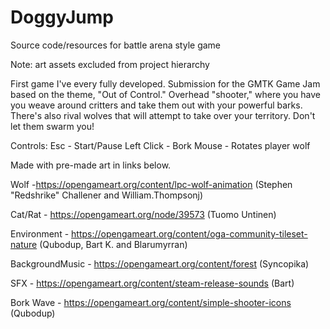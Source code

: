 # DoggyJump
Source code/resources for battle arena style game

Note: art assets excluded from project hierarchy

First game I've every fully developed. Submission for the GMTK Game Jam based on the theme, "Out of Control." Overhead "shooter," 
where you have you weave around critters and take them out with your powerful barks. There's also rival wolves that will attempt to take 
over your territory. Don't let them swarm you!

Controls:
Esc - Start/Pause
Left Click - Bork
Mouse - Rotates player wolf

Made with pre-made art in links below.

Wolf -https://opengameart.org/content/lpc-wolf-animation (Stephen "Redshrike" Challener and William.Thompsonj)

Cat/Rat - https://opengameart.org/node/39573 (Tuomo Untinen)

Environment - https://opengameart.org/content/oga-community-tileset-nature (Qubodup, Bart K. and Blarumyrran)

BackgroundMusic - https://opengameart.org/content/forest (Syncopika)

SFX - https://opengameart.org/content/steam-release-sounds (Bart)

Bork Wave - https://opengameart.org/content/simple-shooter-icons (Qubodup)
